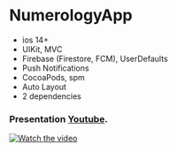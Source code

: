 # NumerologyApp

- ios 14+
- UIKit, MVC
- Firebase (Firestore, FCM), UserDefaults
- Push Notifications
- CocoaPods, spm
- Auto Layout
- 2 dependencies


### Presentation [Youtube](https://youtu.be/PFtFA6Q8CA0).

[![Watch the video](https://img.youtube.com/vi/PFtFA6Q8CA0/hqdefault.jpg)](https://youtu.be/PFtFA6Q8CA0)
